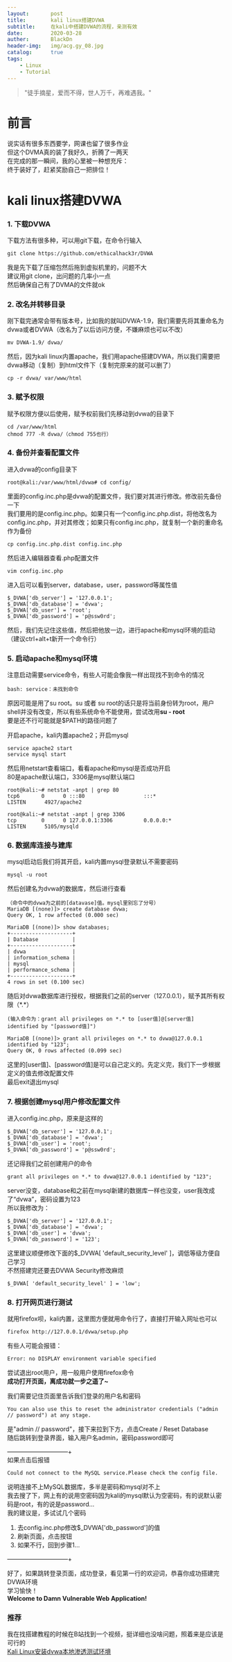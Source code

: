 ```yaml
---
layout:       post
title:        kali linux搭建DVWA
subtitle:     在kali中搭建DVWA的流程，亲测有效
date:         2020-03-28
auther:       BlackDn
header-img:   img/acg.gy_08.jpg
catalog:      true
tags:
    - Linux  
    - Tutorial  
---
```



>"徒手摘星，爱而不得，世人万千，再难遇我。"

# 前言
说实话有很多东西要学，网课也留了很多作业  
但这个DVMA真的装了我好久，折腾了一两天  
在完成的那一瞬间，我的心里被一种想充斥：  
终于装好了，赶紧奖励自己一把排位！

# kali linux搭建DVWA
### 1. 下载DVWA
下载方法有很多种，可以用git下载，在命令行输入  
```
git clone https://github.com/ethicalhack3r/DVWA
```
我是先下载了压缩包然后拖到虚拟机里的，问题不大  
建议用git clone，出问题的几率小一点  
然后确保自己有了DVMA的文件就ok
### 2. 改名并转移目录
刚下载完通常会带有版本号，比如我的就叫DVWA-1.9，我们需要先将其重命名为dvwa或者DVWA（改名为了以后访问方便，不嫌麻烦也可以不改）  
```
mv DVWA-1.9/ dvwa/
```  
然后，因为kali linux内置apache，我们用apache搭建DVWA，所以我们需要把dvwa移动（复制）到html文件下（复制完原来的就可以删了）  
```
cp -r dvwa/ var/www/html
```
### 3. 赋予权限
赋予权限方便以后使用，赋予权前我们先移动到dvwa的目录下  
```
cd /var/www/html
chmod 777 -R dvwa/（chmod 755也行）
```
### 4. 备份并查看配置文件
进入dvwa的config目录下  
```
root@kali:/var/www/html/dvwa# cd config/
```
里面的config.inc.php是dvwa的配置文件，我们要对其进行修改。修改前先备份一下  
我们要用的是config.inc.php。如果只有一个config.inc.php.dist，将他改名为config.inc.php，并对其修改；如果只有config.inc.php，就复制一个新的重命名作为备份  
```
cp config.inc.php.dist config.inc.php
```
然后进入编辑器查看.php配置文件  
```
vim config.inc.php
```
进入后可以看到server，database，user，password等属性值  
```
$_DVWA['db_server'] = '127.0.0.1';
$_DVWA['db_database'] = 'dvwa';
$_DVWA['db_user'] = 'root';
$_DVWA['db_password'] = 'p@ssw0rd';
```

然后，我们先记住这些值，然后把他放一边，进行apache和mysql环境的启动  
（建议ctrl+alt+t新开一个命令行）
### 5. 启动apache和mysql环境
注意启动需要service命令，有些人可能会像我一样出现找不到命令的情况  
```
bash: service：未找到命令
```
原因可能是用了su root。su 或者 su root的话只是将当前身份转为root，用户shell并没有改变，所以有些系统命令不能使用，尝试改用**su - root**  
要是还不行可能就是$PATH的路径问题了  
  
开启apache，kali内置apache2；开启mysql  
```
service apache2 start
service mysql start 
```  

然后用netstart查看端口，看看apache和mysql是否成功开启  
80是apache默认端口，3306是mysql默认端口  

```
root@kali:~# netstat -anpt | grep 80
tcp6       0      0 :::80                   :::*                    LISTEN      4927/apache2    

root@kali:~# netstat -anpt | grep 3306
tcp        0      0 127.0.0.1:3306          0.0.0.0:*               LISTEN      5105/mysqld  
```
### 6. 数据库连接与建库
mysql启动后我们将其开启，kali内置mysql登录默认不需要密码  
```
mysql -u root
```  
然后创建名为dvwa的数据库，然后进行查看  

```
（命令中的dvwa为之前的[datavase]值。mysql里别忘了分号）
MariaDB [(none)]> create database dvwa;
Query OK, 1 row affected (0.000 sec)

MariaDB [(none)]> show databases;
+--------------------+
| Database           |
+--------------------+
| dvwa               |
| information_schema |
| mysql              |
| performance_schema |
+--------------------+
4 rows in set (0.100 sec)
```
随后对dvwa数据库进行授权，根据我们之前的server（127.0.0.1），赋予其所有权限（\*.\*）  

```
(输入命令为：grant all privileges on *.* to [user值]@[server值] identified by "[password值]")  

MariaDB [(none)]> grant all privileges on *.* to dvwa@127.0.0.1 identified by "123";
Query OK, 0 rows affected (0.099 sec)
```  
这里的[user值]、[password值]是可以自己定义的。先定义完，我们下一步根据定义的值去修改配置文件  
最后exit退出mysql  
### 7. 根据创建mysql用户修改配置文件
进入config.inc.php，原来是这样的  

```
$_DVWA['db_server'] = '127.0.0.1';
$_DVWA['db_database'] = 'dvwa';
$_DVWA['db_user'] = 'root';
$_DVWA['db_password'] = 'p@ssw0rd';
```
还记得我们之前创建用户的命令  
```
grant all privileges on *.* to dvwa@127.0.0.1 identified by "123";
```
server没变，database和之前在mysql新建的数据库一样也没变，user我改成了“dvwa”，密码设置为123  
所以我修改为：
```
$_DVWA['db_server'] = '127.0.0.1';
$_DVWA['db_database'] = 'dvwa';
$_DVWA['db_user'] = 'dvwa';
$_DVWA['db_password'] = '123';
```

这里建议顺便修改下面的$_DVWA[ 'default_security_level' ]，调低等级方便自己学习  
不然搭建完还要去DVWA Security修改麻烦  
```
$_DVWA[ 'default_security_level' ] = 'low';
```

### 8. 打开网页进行测试
就用firefox呗，kali内置，这里图方便就用命令行了，直接打开输入网址也可以  
```
firefox http://127.0.0.1/dvwa/setup.php
```
有些人可能会报错：  
```
Error: no DISPLAY environment variable specified
```
尝试退出root用户，用一般用户使用firefox命令  
**成功打开页面，离成功就一步之遥了~**  
  
我们需要记住页面里告诉我们登录的用户名和密码  
```
You can also use this to reset the administrator credentials ("admin // password") at any stage.
```  
是"admin // password"，接下来拉到下方，点击Create / Reset Database  
随后跳转到登录界面，输入用户名admin，密码password即可  
  
——————————+  
如果点击后报错  
```
Could not connect to the MySQL service.Please check the config file.
```  
说明连接不上MySQL数据库，多半是密码和mysql对不上  
我去搜了下，网上有的说用空密码因为kali的mysql默认为空密码，有的说默认密码是root，有的说是password...  
我的建议是，多试试几个密码  
1. 去config.inc.php修改$_DVWA['db_password']的值
2. 刷新页面，点击按钮
3. 如果不行，回到步骤1...   
  
——————————+  
  
好了，如果跳转登录页面，成功登录，看见第一行的欢迎词，恭喜你成功搭建完DVWA环境  
学习愉快！  
**Welcome to Damn Vulnerable Web Application!**

### 推荐
我在找搭建教程的时候在B站找到一个视频，挺详细也没啥问题，照着来是应该是可行的  
[Kali Linux安装dvwa本地渗透测试环境](https://www.bilibili.com/video/BV1f4411N7q6?t=650)  
